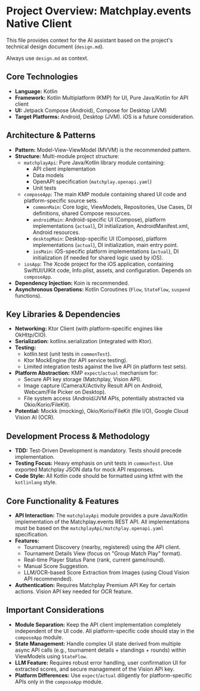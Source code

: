 # Project Overview: Matchplay.events Native Client

This file provides context for the AI assistant based on the project's technical design document (`design.md`).

Always use `design.md` as context.

## Core Technologies

* **Language:** Kotlin
* **Framework:** Kotlin Multiplatform (KMP) for UI, Pure Java/Kotlin for API client
* **UI:** Jetpack Compose (Android), Compose for Desktop (JVM)
* **Target Platforms:** Android, Desktop (JVM). iOS is a future consideration.

## Architecture & Patterns

* **Pattern:** Model-View-ViewModel (MVVM) is the recommended pattern.
* **Structure:** Multi-module project structure:
  * `matchplayApi`: Pure Java/Kotlin library module containing:
    * API client implementation
    * Data models
    * OpenAPI specification (`matchplay.openapi.yaml`)
    * Unit tests
  * `composeApp`: The main KMP module containing shared UI code and platform-specific source sets.
    * `commonMain`: Core logic, ViewModels, Repositories, Use Cases, DI definitions, shared Compose resources.
    * `androidMain`: Android-specific UI (Compose), platform implementations (`actual`), DI initialization, AndroidManifest.xml, Android resources.
    * `desktopMain`: Desktop-specific UI (Compose), platform implementations (`actual`), DI initialization, main entry point.
    * `iosMain`: iOS-specific platform implementations (`actual`), DI initialization (if needed for shared logic used by iOS).
  * `iosApp`: The Xcode project for the iOS application, containing SwiftUI/UIKit code, Info.plist, assets, and configuration. Depends on `composeApp`.
* **Dependency Injection:** Koin is recommended.
* **Asynchronous Operations:** Kotlin Coroutines (`Flow`, `StateFlow`, `suspend` functions).

## Key Libraries & Dependencies

* **Networking:** Ktor Client (with platform-specific engines like OkHttp/CIO).
* **Serialization:** kotlinx.serialization (integrated with Ktor).
* **Testing:**
  * kotlin.test (unit tests in `commonTest`).
  * Ktor MockEngine (for API service testing).
  * Limited integration tests against the live API (in platform test sets).
* **Platform Abstraction:** KMP `expect`/`actual` mechanism for:
  * Secure API key storage (Matchplay, Vision API).
  * Image capture (CameraX/Activity Result API on Android, Webcam/File Picker on Desktop).
  * File system access (Android/JVM APIs, potentially abstracted via Okio/Korio/FileKit).
* **Potential:** Mockk (mocking), Okio/Korio/FileKit (file I/O), Google Cloud Vision AI (OCR).

## Development Process & Methodology

* **TDD:** Test-Driven Development is mandatory. Tests should precede implementation.
* **Testing Focus:** Heavy emphasis on unit tests in `commonTest`. Use exported Matchplay JSON data for mock API responses.
* **Code Style:** All Kotlin code should be formatted using ktfmt with the `kotlinlang` style.

## Core Functionality & Features

* **API Interaction:** The `matchplayApi` module provides a pure Java/Kotlin implementation of the Matchplay.events REST API. All implementations must be based on the `matchplayApi/matchplay.openapi.yaml` specification.
* **Features:**
  * Tournament Discovery (nearby, registered) using the API client.
  * Tournament Details View (focus on "Group Match Play" format).
  * Real-time Player Status Pane (rank, current game/round).
  * Manual Score Suggestion.
  * LLM/OCR-based Score Extraction from Images (using Cloud Vision API recommended).
* **Authentication:** Requires Matchplay Premium API Key for certain actions. Vision API key needed for OCR feature.

## Important Considerations

* **Module Separation:** Keep the API client implementation completely independent of the UI code. All platform-specific code should stay in the `composeApp` module.
* **State Management:** Handle complex UI state derived from multiple async API calls (e.g., tournament details + standings + rounds) within ViewModels using `StateFlow`.
* **LLM Feature:** Requires robust error handling, user confirmation UI for extracted scores, and secure management of the Vision API key.
* **Platform Differences:** Use `expect`/`actual` diligently for platform-specific APIs only in the `composeApp` module.
